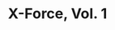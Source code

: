 ---
title: "X-Force, Vol. 1"
issue: 2A
issue_nr: 2
full_title: The Blood Hunters
subtitle: ""
story_arc: ""
crossover: ""
variant: A
publisher: Marvel Comics
creators:
release_date: "Jul 30, 1991"
release_year: 1991
genre:
  - Action
  - Adventure
  - Super-Heroes
format: Comic
pages: 32
signed_by: ""
price: 1
---